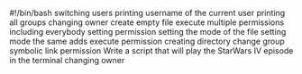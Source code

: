 #!/bin/bash
switching users
printing username of the current user
printing all groups
changing owner
create empty file
execute
multiple permissions
including everybody
setting permission
setting the mode of the file
setting mode the same
adds execute permission
creating directory
change group
symbolic link permission
Write a script that will play the StarWars IV episode in the terminal
changing owner

